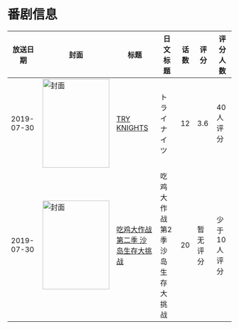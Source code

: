 # 番剧信息

|放送日期|封面|标题|日文标题|话数|评分|评分人数|
|---|---|---|---|---|---|---|
|2019-07-30|<img src="//lain.bgm.tv/pic/cover/c/12/72/277423_59vCV.jpg" alt="封面" style="width:150px;height:200px;object-fit:cover;">|[TRY KNIGHTS](https://bangumi.tv/subject/277423)|トライナイツ|12|3.6|40人评分|
|2019-07-30|<img src="//lain.bgm.tv/pic/cover/c/4c/49/311777_sBBbD.jpg" alt="封面" style="width:150px;height:200px;object-fit:cover;">|[吃鸡大作战 第二季 沙岛生存大挑战](https://bangumi.tv/subject/311777)|吃鸡大作战 第2季 沙岛生存大挑战|20|暂无评分|少于10人评分|

